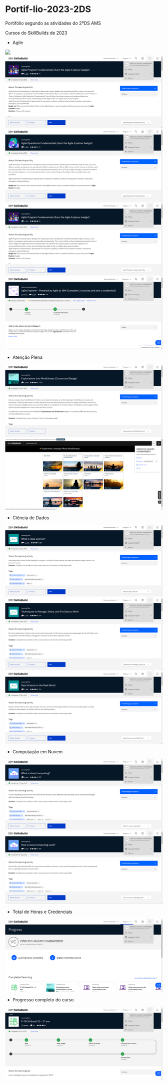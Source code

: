 # Portif-lio-2023-2DS
Portifólio segundo as atividades do 2ºDS AMS

Cursos do SkillBuilds de 2023

- Agile
<img src="../assets/img/SkillBuilds/Agile1.png">

<img src="/assets/img/SkillBuilds/Agile2.png">

<img src="/assets/img/SkillBuilds/Agile3.png">

<img src="/assets/img/SkillBuilds/Agile4.png">

<img src="/assets/img/SkillBuilds/AgileBadge.png">

- Atenção Plena
<img src="/assets/img/SkillBuilds/Atencao.png">

<img src="/assets/img/SkillBuilds/Atencao1.png">

- Ciência de Dados
<img src="/assets/img/SkillBuilds/Ciencia1.png">

<img src="/assets/img/SkillBuilds/Ciencia2.png">

<img src="/assets/img/SkillBuilds/Ciencia3.png">

- Computação em Nuvem
<img src="/assets/img/SkillBuilds/Nuvem1.png">

<img src="/assets/img/SkillBuilds/Nuvem2.png">

- Total de Horas e Credenciais
<img src="/assets/img/SkillBuilds/Progress.png">

- Progresso completo do curso
<img src="/assets/img/SkillBuilds/P-Tech.png">
